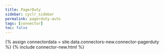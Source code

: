 ```yaml
---
title: PagerDuty
sidebar: cyclr_sidebar
permalink: pagerduty-auto
tags: [connector]
toc: false
---
```

{% assign connectordata = site.data.connectors-new.connector-pagerduty %}
{% include connector-new.html %}	